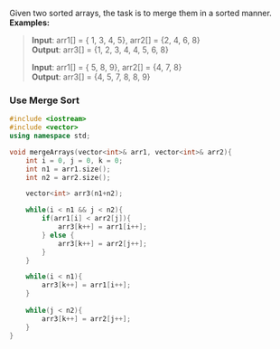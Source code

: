 Given two sorted arrays, the task is to merge them in a sorted manner.  
****Examples:**** 

> ****Input****: arr1[] = { 1, 3, 4, 5}, arr2[] = {2, 4, 6, 8}   
> ****Output****: arr3[] = {1, 2, 3, 4, 4, 5, 6, 8}
> 
> ****Input****: arr1[] = { 5, 8, 9}, arr2[] = {4, 7, 8}   
> ****Output****: arr3[] = {4, 5, 7, 8, 8, 9}

### Use Merge Sort

```cpp
#include <iostream>
#include <vector>
using namespace std;

void mergeArrays(vector<int>& arr1, vector<int>& arr2){
	int i = 0, j = 0, k = 0;
	int n1 = arr1.size();
	int n2 = arr2.size();

	vector<int> arr3(n1+n2);

	while(i < n1 && j < n2){
		if(arr1[i] < arr2[j]){
			arr3[k++] = arr1[i++];
		} else {
			arr3[k++] = arr2[j++];
		}
	}

	while(i < n1){
		arr3[k++] = arr1[i++];
	}
	
	while(j < n2){
		arr3[k++] = arr2[j++];
	}
}
```
